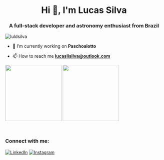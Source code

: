 <h1 align="center">Hi 👋, I'm Lucas Silva</h1>
<h3 align="center">A full-stack developer and astronomy enthusiast from Brazil</h3>

<p align="left"> <img src="https://komarev.com/ghpvc/?username=luldsilva&label=Profile%20views&color=0e75b6&style=flat" alt="luldsilva" /> </p>

- 🔭 I’m currently working on **Paschoalotto**

- 📫 How to reach me **lucaslisilva@outlook.com**

<p align="left">
<img src="https://camo.githubusercontent.com/0f5f24e6bbad218632e7338a59861a5d86371603b20def9157499089d3a258ab/68747470733a2f2f6769746875622d726561646d652d73746174732e76657263656c2e6170702f6170693f757365726e616d653d726179616e61707261746126636f756e745f707269766174653d747275652673686f775f69636f6e733d74727565267468656d653d6f6d6e6926686964655f626f726465723d7472756526696e636c7564655f616c6c5f636f6d6d6974733d74727565266c61796f75743d636f6d706163742629"data-canonical-src="https://github-readme-stats.vercel.app/api?username=luldsilva&show_icons=true&locale=en;theme=omni;"  style="max-width: 100%"; height="180em" align="middle">
<img src="https://github-readme-stats.vercel.app/api/top-langs?username=luldsilva&show_icons=true&locale=en&layout=compact"  style="max-width: 100%"; height="180em" align="middle">
</p>

<br>

<h3 align="left">Connect with me:</h3>
<p align="left">
<a href="https://linkedin.com/in/lucas-silva-6679a21b0" target="blank"><img align="center" src="https://camo.githubusercontent.com/1598532a3542326fff0ea5e0481f39287c1a1a201b07b4fff95c5ecd6a30553e/68747470733a2f2f696d672e736869656c64732e696f2f62616467652f4c696e6b6564496e2d2532333030373742352e7376673f267374796c653d666c61742d737175617265266c6f676f3d6c696e6b6564696e266c6f676f436f6c6f723d7768697465" alt="LinkedIn" data-canonical-src="https://img.shields.io/badge/LinkedIn-%230077B5.svg?&amp;style=flat-square&amp;logo=linkedin&amp;logoColor=white" style="max-width: 100%;" /></a>
<a href="https://instagram.com/lucasmihayaz" target="blank"><img align="center" <img src="https://camo.githubusercontent.com/b091cb88e26295fdc73b1f1f91d812216757930cb4d60f7951a07deff2a53fd5/68747470733a2f2f696d672e736869656c64732e696f2f62616467652f496e7374616772616d2d2532334534343035462e7376673f267374796c653d666c61742d737175617265266c6f676f3d696e7374616772616d266c6f676f436f6c6f723d7768697465" alt="Instagram" data-canonical-src="https://img.shields.io/badge/Instagram-%23E4405F.svg?&amp;style=flat-square&amp;logo=instagram&amp;logoColor=white" style="max-width: 100%;"></a>
</p>
